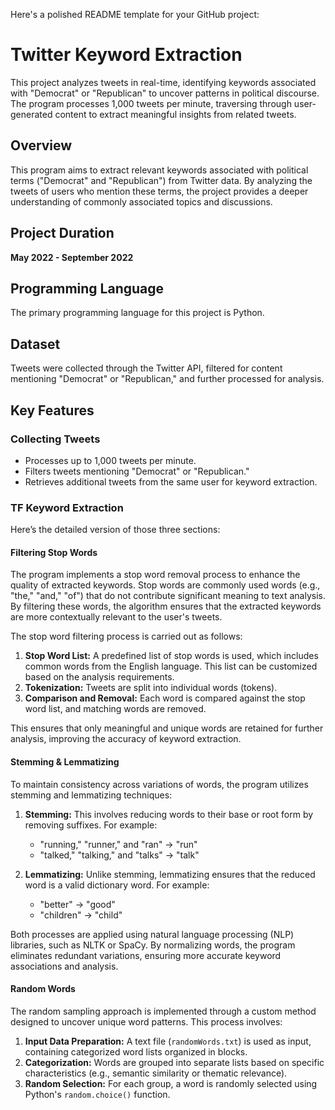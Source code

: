 Here's a polished README template for your GitHub project:
# Twitter Keyword Extraction

This project analyzes tweets in real-time, identifying keywords associated with "Democrat" or "Republican" to uncover patterns in political discourse. The program processes 1,000 tweets per minute, traversing through user-generated content to extract meaningful insights from related tweets.


## Overview

This program aims to extract relevant keywords associated with political terms ("Democrat" and "Republican") from Twitter data. By analyzing the tweets of users who mention these terms, the project provides a deeper understanding of commonly associated topics and discussions.

## Project Duration

**May 2022 - September 2022**

## Programming Language

The primary programming language for this project is Python.

## Dataset

Tweets were collected through the Twitter API, filtered for content mentioning "Democrat" or "Republican," and further processed for analysis.

## Key Features

### Collecting Tweets

* Processes up to 1,000 tweets per minute.
* Filters tweets mentioning "Democrat" or "Republican."
* Retrieves additional tweets from the same user for keyword extraction.

### TF Keyword Extraction
Here’s the detailed version of those three sections:

#### Filtering Stop Words

The program implements a stop word removal process to enhance the quality of extracted keywords. Stop words are commonly used words (e.g., "the," "and," "of") that do not contribute significant meaning to text analysis. By filtering these words, the algorithm ensures that the extracted keywords are more contextually relevant to the user's tweets.

The stop word filtering process is carried out as follows:

1. **Stop Word List:** A predefined list of stop words is used, which includes common words from the English language. This list can be customized based on the analysis requirements.
2. **Tokenization:** Tweets are split into individual words (tokens).
3. **Comparison and Removal:** Each word is compared against the stop word list, and matching words are removed.

This ensures that only meaningful and unique words are retained for further analysis, improving the accuracy of keyword extraction.

#### Stemming & Lemmatizing

To maintain consistency across variations of words, the program utilizes stemming and lemmatizing techniques:

1. **Stemming:** This involves reducing words to their base or root form by removing suffixes. For example:

   * "running," "runner," and "ran" → "run"
   * "talked," "talking," and "talks" → "talk"

2. **Lemmatizing:** Unlike stemming, lemmatizing ensures that the reduced word is a valid dictionary word. For example:

   * "better" → "good"
   * "children" → "child"

Both processes are applied using natural language processing (NLP) libraries, such as NLTK or SpaCy. By normalizing words, the program eliminates redundant variations, ensuring more accurate keyword associations and analysis.

#### Random Words

The random sampling approach is implemented through a custom method designed to uncover unique word patterns. This process involves:

1. **Input Data Preparation:** A text file (`randomWords.txt`) is used as input, containing categorized word lists organized in blocks.
2. **Categorization:** Words are grouped into separate lists based on specific characteristics (e.g., semantic similarity or thematic relevance).
3. **Random Selection:** For each group, a word is randomly selected using Python's `random.choice()` function.



